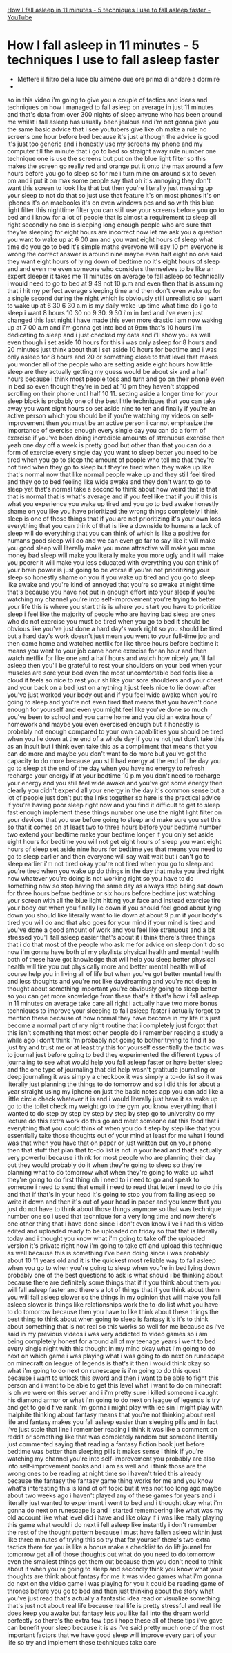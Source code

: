 [How I fall asleep in 11 minutes - 5 techniques I use to fall asleep faster - YouTube](https://www.youtube.com/watch?v=JlD4GNEyJfQ)

# How I fall asleep in 11 minutes - 5 techniques I use to fall asleep faster

- Mettere il filtro della luce blu almeno due ore prima di andare a dormire
- 

 so in this video i'm going to give you a couple of tactics and ideas and techniques on how i managed to fall asleep on average in just 11 minutes and that's data from over 300 nights of sleep anyone who has been around me whilst i fall asleep has usually been jealous and i'm not gonna give you the same basic advice that i see youtubers give like oh make a rule no screens one hour before bed because it's just although the advice is good it's just too generic and i honestly use my screens my phone and my computer till the minute that i go to bed so straight away rule number one technique one is use the screens but put on the blue light filter so this makes the screen go really red and orange put it onto the max around a few hours before you go to sleep so for me i turn mine on around six to seven pm and i put it on max some people say that oh it's annoying they don't want this screen to look like that but then you're literally just messing up your sleep to not do that so just use that feature it's on most phones it's on iphones it's on macbooks it's on even windows pcs and so with this blue light filter this nighttime filter you can still use your screens before you go to bed and i know for a lot of people that is almost a requirement to sleep all right secondly no one is sleeping long enough people who are sure that they're sleeping for eight hours are incorrect now let me ask you a question you want to wake up at 6 00 am and you want eight hours of sleep what time do you go to bed it's simple maths everyone will say 10 pm everyone is wrong the correct answer is around nine maybe even half eight no one said they want eight hours of lying down of bedtime no it's eight hours of sleep and and even me even someone who considers themselves to be like an expert sleeper it takes me 11 minutes on average to fall asleep so technically i would need to go to bed at 9 49 not 10 p.m and even then that is assuming that i hit my perfect average sleeping time and then don't even wake up for a single second during the night which is obviously still unrealistic so i want to wake up at 6 30 6 30 a.m is my daily wake-up time what time do i go to sleep i want 8 hours 10 30 no 9 30. 9 30 i'm in bed and i've even just changed this last night i have made this even more drastic i am now waking up at 7 00 a.m and i'm gonna get into bed at 9pm that's 10 hours i'm dedicating to sleep and i just checked my data and i'll show you as well even though i set aside 10 hours for this i was only asleep for 8 hours and 20 minutes just think about that i set aside 10 hours for bedtime and i was only asleep for 8 hours and 20 or something close to that level that makes you wonder all of the people who are setting aside eight hours how little sleep are they actually getting my guess would be about six and a half hours because i think most people toss and turn and go on their phone even in bed so even though they're in bed at 10 pm they haven't stopped scrolling on their phone until half 10 11. setting aside a longer time for your sleep block is probably one of the best little techniques that you can take away you want eight hours so set aside nine to ten and finally if you're an active person which you should be if you're watching my videos on self-improvement then you must be an active person i cannot emphasize the importance of exercise enough every single day you can do a form of exercise if you've been doing incredible amounts of strenuous exercise then yeah one day off a week is pretty good but other than that you can do a form of exercise every single day you want to sleep better you need to be tired when you go to sleep the amount of people who tell me that they're not tired when they go to sleep but they're tired when they wake up like that's normal now that like normal people wake up and they still feel tired and they go to bed feeling like wide awake and they don't want to go to sleep yet that's normal take a second to think about how weird that is that that is normal that is what's average and if you feel like that if you if this is what you experience you wake up tired and you go to bed awake honestly shame on you like you have prioritized the wrong things completely i think sleep is one of those things that if you are not prioritizing it's your own loss everything that you can think of that is like a downside to humans a lack of sleep will do everything that you can think of which is like a positive for humans good sleep will do and we can even go far to say like it will make you good sleep will literally make you more attractive will make you more money bad sleep will make you literally make you more ugly and it will make you poorer it will make you less educated with everything you can think of your brain power is just going to be worse if you're not prioritizing your sleep so honestly shame on you if you wake up tired and you go to sleep like awake and you're kind of annoyed that you're so awake at night time that's because you have not put in enough effort into your sleep if you're watching my channel you're into self-improvement you're trying to better your life this is where you start this is where you start you have to prioritize sleep i feel like the majority of people who are having bad sleep are ones who do not exercise you must be tired when you go to bed it should be obvious like you've just done a hard day's work right so you should be tired but a hard day's work doesn't just mean you went to your full-time job and then came home and watched netflix for like three hours before bedtime it means you went to your job came home exercise for an hour and then watch netflix for like one and a half hours and watch how nicely you'll fall asleep then you'll be grateful to rest your shoulders on your bed when your muscles are sore your bed even the most uncomfortable bed feels like a cloud it feels so nice to rest your sh like your sore shoulders and your chest and your back on a bed just on anything it just feels nice to lie down after you've just worked your body out and if you feel wide awake when you're going to sleep and you're not even tired that means that you haven't done enough for yourself and even you might feel like you've done so much you've been to school and you came home and you did an extra hour of homework and maybe you even exercised enough but it honestly is probably not enough compared to your own capabilities you should be tired when you lie down at the end of a whole day if you're not just don't take this as an insult but i think even take this as a compliment that means that you can do more and maybe you don't want to do more but you've got the capacity to do more because you still had energy at the end of the day you go to sleep at the end of the day when you have no energy to refresh recharge your energy if at your bedtime 10 p.m you don't need to recharge your energy and you still feel wide awake and you've got some energy then clearly you didn't expend all your energy in the day it's common sense but a lot of people just don't put the links together so here is the practical advice if you're having poor sleep right now and you find it difficult to get to sleep fast enough implement these things number one use the night light filter on your devices that you use before going to sleep and make sure you set this so that it comes on at least two to three hours before your bedtime number two extend your bedtime make your bedtime longer if you only set aside eight hours for bedtime you will not get eight hours of sleep you want eight hours of sleep set aside nine hours for bedtime yes that means you need to go to sleep earlier and then everyone will say wait wait but i can't go to sleep earlier i'm not tired okay you're not tired when you go to sleep and you're tired when you wake up do things in the day that make you tired right now whatever you're doing is not working right so you have to do something new so stop having the same day as always stop being sat down for three hours before bedtime or six hours before bedtime just watching your screen with all the blue light hitting your face and instead exercise tire your body out when you finally lie down if you should feel good about lying down you should like literally want to lie down at about 9 p.m if your body's tired you will do and that also goes for your mind if your mind is tired and you've done a good amount of work and you feel like strenuous and a bit stressed you'll fall asleep easier that's about it i think there's three things that i do that most of the people who ask me for advice on sleep don't do so now i'm gonna have both of my playlists physical health and mental health both of these have got knowledge that will help you sleep better physical health will tire you out physically more and better mental health will of course help you in living all of life but when you've got better mental health and less thoughts and you're not like daydreaming and you're not deep in thought about something important you're obviously going to sleep better so you can get more knowledge from these that's it that's how i fall asleep in 11 minutes on average take care all right i actually have two more bonus techniques to improve your sleeping to fall asleep faster i actually forgot to mention these because of how normal they have become in my life it's just become a normal part of my night routine that i completely just forgot that this isn't something that most other people do i remember reading a study a while ago i don't think i'm probably not going to bother trying to find it so just try and trust me or at least try this for yourself essentially the tactic was to journal just before going to bed they experimented the different types of journaling to see what would help you fall asleep faster or have better sleep and the one type of journaling that did help wasn't gratitude journaling or deep journaling it was simply a checkbox it was simply a to-do list so it was literally just planning the things to do tomorrow and so i did this for about a year straight using my iphone on just the basic notes app you can add like a little circle check whatever it is and i would literally just have it as wake up go to the toilet check my weight go to the gym you know everything that i wanted to do step by step by step by step by step go to university do my lecture do this extra work do this go and meet someone eat this food that i everything that you could think of when you do it step by step like that you essentially take those thoughts out of your mind at least for me what i found was that when you have that on paper or just written out on your phone then that stuff that plan that to-do list is not in your head and that's actually very powerful because i think for most people who are planning their day out they would probably do it when they're going to sleep so they're planning what to do tomorrow what when they're going to wake up what they're going to do first thing oh i need to i need to go and speak to someone i need to send that email i need to read that letter i need to do this and that if that's in your head it's going to stop you from falling asleep so write it down and then it's out of your head in paper and you know that you just do not have to think about those things anymore so that was technique number one so i used that technique for a very long time and now there's one other thing that i have done since i don't even know i've i had this video edited and uploaded ready to be uploaded on friday so that that is literally today and i thought you know what i'm going to take off the uploaded version it's private right now i'm going to take off and upload this technique as well because this is something i've been doing since i was probably about 10 11 years old and it is the quickest most reliable way to fall asleep when you go to when you're going to sleep when you're in bed lying down probably one of the best questions to ask is what should i be thinking about because there are definitely some things that if if you think about them you will fall asleep faster and there's a lot of things that if you think about them you will fall asleep slower so the things in my opinion that will make you fall asleep slower is things like relationships work the to-do list what you have to do tomorrow because then you have to like think about these things the best thing to think about when going to sleep is fantasy it's it's to think about something that is not real so this works so well for me because as i've said in my previous videos i was very addicted to video games so i am being completely honest for around all of my teenage years i went to bed every single night with this thought in my mind okay what i'm going to do next on which game i was playing what i was going to do next on runescape on minecraft on league of legends is that's it then i would think okay so what i'm going to do next on runescape is i'm going to do this quest because i want to unlock this sword and then i want to be able to fight this person and i want to be able to get this level what i want to do on minecraft is oh we were on this server and i i'm pretty sure i killed someone i caught his diamond armor or what i'm going to do next on league of legends is try and get to gold five rank i'm gonna i might play with lee sin i might play with malphite thinking about fantasy means that you're not thinking about real life and fantasy makes you fall asleep easier than sleeping pills and in fact i've just stole that line i remember reading i think it was like a comment on reddit or something like that was completely random but someone literally just commented saying that reading a fantasy fiction book just before bedtime was better than sleeping pills it makes sense i think if you're watching my channel you're into self-improvement you probably are also into self-improvement books and i am as well and i think those are the wrong ones to be reading at night time so i haven't tried this already because the fantasy the fantasy game thing works for me and you know what's interesting this is kind of off topic but it was not too long ago maybe about two weeks ago i haven't played any of these games for years and i literally just wanted to experiment i went to bed and i thought okay what i'm gonna do next on runescape is and i started remembering like what was my old account like what level did i have and like okay if i was like really playing this game what would i do next i fell asleep like instantly i don't remember the rest of the thought pattern because i must have fallen asleep within just like three minutes of trying this so try that for yourself there's two extra tactics there for you is like a bonus make a checklist to do lift journal for tomorrow get all of those thoughts out what do you need to do tomorrow even the smallest things get them out because then you don't need to think about it when you're going to sleep and secondly think you know what your thoughts are think about fantasy for me it was video games what i'm gonna do next on the video game i was playing for you it could be reading game of thrones before you go to bed and then just thinking about the story what you've just read that's actually a fantastic idea read or visualize something that's just not about real life because real life is pretty stressful and real life does keep you awake but fantasy lets you like fall into the dream world perfectly so there's the extra few tips i hope these all of these tips i've gave can benefit your sleep because it is as i've said pretty much one of the most important factors that we have good sleep will improve every part of your life so try and implement these techniques take care 